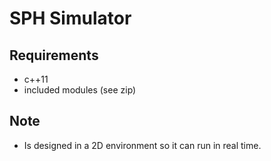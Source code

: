# SPH Simulator

## Requirements

- c++11
- included modules (see zip)

## Note

- Is designed in a 2D environment so it can run in real time.
